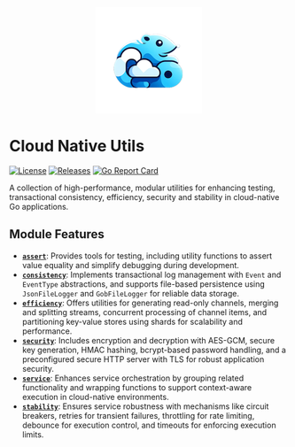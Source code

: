 <p align="center">
<img src="https://github.com/andygeiss/cloud-native-utils/blob/main/logo.png?raw=true" />
</p>

# Cloud Native Utils

[![License](https://img.shields.io/github/license/andygeiss/cloud-native-utils)](https://github.com/andygeiss/cloud-native-utils/blob/master/LICENSE)
[![Releases](https://img.shields.io/github/v/release/andygeiss/cloud-native-utils)](https://github.com/andygeiss/cloud-native-utils/releases)
[![Go Report Card](https://goreportcard.com/badge/github.com/andygeiss/cloud-native-utils)](https://goreportcard.com/report/github.com/andygeiss/cloud-native-utils)

A collection of high-performance, modular utilities for enhancing testing,
transactional consistency, efficiency, security and stability in cloud-native
Go applications.

## **Module Features**

- [**`assert`**](assert/): Provides tools for testing, including utility functions
to assert value equality and simplify debugging during development.
- [**`consistency`**](consistency/): Implements transactional log management with
`Event` and `EventType` abstractions, and supports file-based persistence using
`JsonFileLogger` and `GobFileLogger` for reliable data storage.
- [**`efficiency`**](efficiency/): Offers utilities for generating read-only
channels, merging and splitting streams, concurrent processing of channel items,
and partitioning key-value stores using shards for scalability and performance.
- [**`security`**](security/): Includes encryption and decryption with AES-GCM,
secure key generation, HMAC hashing, bcrypt-based password handling, and a
preconfigured secure HTTP server with TLS for robust application security.
- [**`service`**](service/): Enhances service orchestration by grouping related
functionality and wrapping functions to support context-aware execution in
cloud-native environments.
- [**`stability`**](stability/): Ensures service robustness with mechanisms like
circuit breakers, retries for transient failures, throttling for rate limiting,
debounce for execution control, and timeouts for enforcing execution limits.
